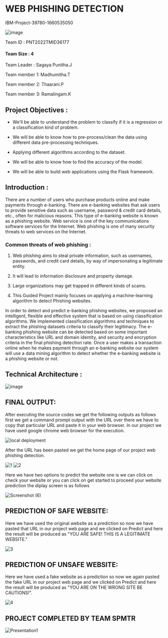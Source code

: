 # WEB PHISHING DETECTION
IBM-Project-39780-1660535050

![image](https://user-images.githubusercontent.com/113506353/198610912-6ea5bc8a-8745-415a-a5a9-6de95ef60ec1.png)


Team ID : PNT2022TMID36177

#### Team Size : 4

Team Leader : Sagaya Punitha.J

Team member 1: Madhumitha.T

Team member 2: Thaarani.P

Team member 3: Ramalingam.K

## Project Objectives :

*  We'll be able to understand the problem to classify if it is a regression or a classification kind of problem.

*  We will be able to know how to pre-process/clean the data using different data pre-processing techniques.

*  Applying different algorithms according to the dataset.

*  We will be able to know how to find the accuracy of the model.

*  We will be able to build web applications using the Flask framework.

## Introduction : 

There are a number of users who purchase products online and make payments through e-banking. There are e-banking websites that ask users to provide sensitive data such as username, password & credit card details, etc., often for malicious reasons. This type of e-banking website is known as a phishing website. Web service is one of the key communications software services for the Internet. Web phishing is one of many security threats to web services on the Internet.

### Common threats of web phishing : 

1. Web phishing aims to steal private information, such as usernames, passwords, and credit card details, by way of impersonating a legitimate entity.

2. It will lead to information disclosure and property damage.

3. Large organizations may get trapped in different kinds of scams.

4. This Guided Project mainly focuses on applying a machine-learning algorithm to detect Phishing websites.

In order to detect and predict e-banking phishing websites, we proposed an intelligent, flexible and effective system that is based on using classification algorithms. We implemented classification algorithms and techniques to extract the phishing datasets criteria to classify their legitimacy. The e-banking phishing website can be detected based on some important characteristics like URL and domain identity, and security and encryption criteria in the final phishing detection rate. Once a user makes a transaction online when he makes payment through an e-banking website our system will use a data mining algorithm to detect whether the e-banking website is a phishing website or not.

## Technical Architecture :

![image](https://user-images.githubusercontent.com/113506353/198648454-ac55c438-de0c-4a3e-843c-826d116c3fbb.png)

## FINAL OUTPUT:

After executing the source codes we get the following outputs as follows 
first we get a command prompt output with the URL over there we have to copy that particular URL and paste it in your web browser. In our project we have used google chrome web browser for the execution. 

![local deployment](https://user-images.githubusercontent.com/113506353/202230772-c6e669c8-4175-4a34-a3ce-ea1fa1130c03.png)

After the URL has been pasted we get the home page of our project web phishing detection.

![1](https://user-images.githubusercontent.com/113506353/202231332-a7a9826f-0043-4a51-b527-09580eeca12c.png)
![2](https://user-images.githubusercontent.com/113506353/202231747-a1cc9c30-b455-4ae1-a24c-f19cda3b7369.png)

Here we have two options to predict the website one is we can click on check your website or you can click on get started to proceed your website prediction the diplay screen is as follows 

![Screenshot (6)](https://user-images.githubusercontent.com/113506353/202232685-e674ce51-e879-4fdd-a05a-44d15c31b6be.png)

## PREDICTION OF SAFE WEBSITE:
Here we have used the original website as a prediction so now we have pasted that URL in our project web page and we clicked on Predict and here the result will be produced as "YOU ARE SAFE! THIS IS A LEGITIMATE WEBSITE."

![3](https://user-images.githubusercontent.com/113506353/202233289-dcbced2a-a161-4959-a5ba-c1b3c3b2ac9a.png)

## PREDICTION OF UNSAFE WEBSITE:
Here we have used a fake website as a prediction so now we again pasted the fake URL in our project web page and we clicked on Predict and here the result will be produced as "YOU ARE ON THE WRONG SITE BE CAUTIONS!".

![4](https://user-images.githubusercontent.com/113506353/202233859-725b00a2-eaf8-454c-9677-ec10d4c8adf8.png)

## PROJECT COMPLETED BY TEAM SPMTR

![Presentation1](https://user-images.githubusercontent.com/113506353/202261092-4f7e1430-f1e5-4d36-bd33-fc791c9b8b80.png)
